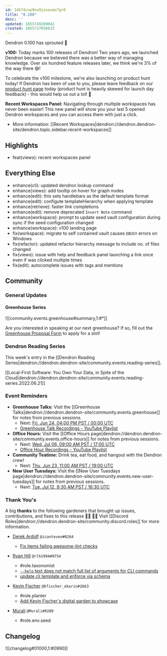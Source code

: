 ```yaml
---
id: 14h74cnp9no9joxavmo7gr6
title: "0.100"
desc: ''
updated: 1655749209042
created: 1655737056633
---
```


Dendron 0.100 has sprouted  🌱

**v100:** Today marks 100 releases of Dendron! Two years ago, we launched Dendron because we believed there was a better way of managing knowledge. Over six hundred feature releases later, we think we're 3% of the way there 😅!

To celebrate the v100 milestone, we're also launching on product hunt today! If Dendron has been of use to you, please leave feedback on our [product hunt page](https://www.producthunt.com/posts/dendron-v100) today (product hunt is heavily skewed for launch day feedback) - this would help us out a lot! 🙏

**Recent Workspaces Panel:** Navigating through multiple workspaces has never been easier! This new panel will show you your last 5 opened Dendron workspaces and you can access them with just a click.
- More information: [[Recent Workspaces|dendron://dendron.dendron-site/dendron.topic.sidebar.recent-workspaces]]

## Highlights
- feat(views): recent workspaces panel

## Everything Else
- enhance(cli): updated dendron lookup command 
- enhance(views): add tooltip on hover for graph nodes
- enhance(edit): this sets handlebars as the default template format
- enhance(edit): configute templateHierarchy when applying template 
- enhance(retrieve): faster link completions
- enhance(edit): remove deprecated `Insert Note` command
- enhance(workspace): prompt to update seed vault configuration during sync if the seed configuration changed
- enhance(workspace): v100 landing page
- fix(workspace): migrate to self contained vault causes `EBUSY` errors on Windows
- fix(refactor): updated refactor hierarchy message to include no. of files changed
- fix(views): issue with help and feedback panel launching a link once even if was clicked multiple times
- fix(edit): autocomplete issues with tags and mentions

## Community
    
### General Updates

#### Greenhouse Series

![[community.events.greenhouse#summary,1:#*]]

Are you interested in speaking at our next greenhouse? If so, fill out the [Greenhouse Proposal Form](https://airtable.com/shrHMMl1NwefpM689?prefill_SurveyName=GreenhouseProposal&hide_SurveyName=true) to apply for a slot!

### Dendron Reading Series

This week's entry in the [[Dendron Reading Series|dendron://dendron.dendron-site/community.events.reading-series]].

[[Local-First Software: You Own Your Data, in Spite of the Cloud|dendron://dendron.dendron-site/community.events.reading-series.2022.06.21]]

### Event Reminders

- **Greenhouse Talks:** Visit the [[Greenhouse Talks|dendron://dendron.dendron-site/community.events.greenhouse]] for notes from previous sessions.
    - Next: [Fri, Jun 24, 04:00 PM PST / 00:00 UTC](https://link.dendron.so/luma)
    - [Greenhouse Talk Recordings - YouTube Playlist](https://link.dendron.so/greenhouse)
- **Office Hours:** Visit the [[Office Hours page|dendron://dendron.dendron-site/community.events.office-hours]] for notes from previous sessions.
    - Next: [Wed, Jul 06, 09:00 AM PST / 17:00 UTC](https://link.dendron.so/luma)
    - [Office Hour Recordings - YouTube Playlist](https://link.dendron.so/6yPa)
- **Community Teatime:** Drink tea, eat food, and hangout with the Dendron crew!
    - Next: [Thu, Jun 23, 11:00 AM PST / 19:00 UTC](https://link.dendron.so/luma)
- **New User Tuesdays:** Visit the [[New User Tuesdays page|dendron://dendron.dendron-site/community.events.new-user-tuesdays]] for notes from previous sessions.
    - Next: [Tue, Jul 12, 8:30 AM PST / 16:30 UTC](https://link.dendron.so/luma)

### Thank You's

A big **thanks** to the following gardeners that brought up issues, contributions, and fixes to this release :man_farmer: :woman_farmer: 
Visit [[Discord Roles|dendron://dendron.dendron-site/community.discord.roles]] for more information.

- [Derek Ardolf](https://github.com/ScriptAutomate) `@icanteven#0264`
    - [Fix items failing awesome-lint checks](https://github.com/dendronhq/awesome-dendron/pull/4)

- [Ryan Hill](https://github.com/rlh1994) `@rlh1994#9754`
    - #role.taxonomist
    - [`--help` text does not match full list of arguments for CLI commands](https://github.com/dendronhq/dendron/issues/3093)
    - [update cli template and enforce via schema](https://github.com/dendronhq/dendron-site/pull/546)

- [Kevin Fischer](https://github.com/kfischer-okarin) `@kfischer_okarin#2663`
    - #role.planter
    - [Add Kevin Fischer's digital garden to showcase](https://github.com/dendronhq/dendron-site/pull/536/files)

- [Murali]() `@Murali#9289`
    - #role.env.seed

## Changelog
![[changelog#01000,1:#0990]]
